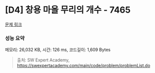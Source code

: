 # [D4] 창용 마을 무리의 개수 - 7465 

[문제 링크](https://swexpertacademy.com/main/code/problem/problemDetail.do?contestProbId=AWngfZVa9XwDFAQU) 

### 성능 요약

메모리: 26,032 KB, 시간: 126 ms, 코드길이: 1,609 Bytes



> 출처: SW Expert Academy, https://swexpertacademy.com/main/code/problem/problemList.do